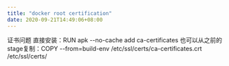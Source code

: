 ```yaml
---
title: "docker root certification"
date: 2020-09-21T14:49:06+08:00
---
```

证书问题
直接安装：RUN apk --no-cache add ca-certificates
也可以从之前的stage复制：COPY --from=build-env /etc/ssl/certs/ca-certificates.crt /etc/ssl/certs/
